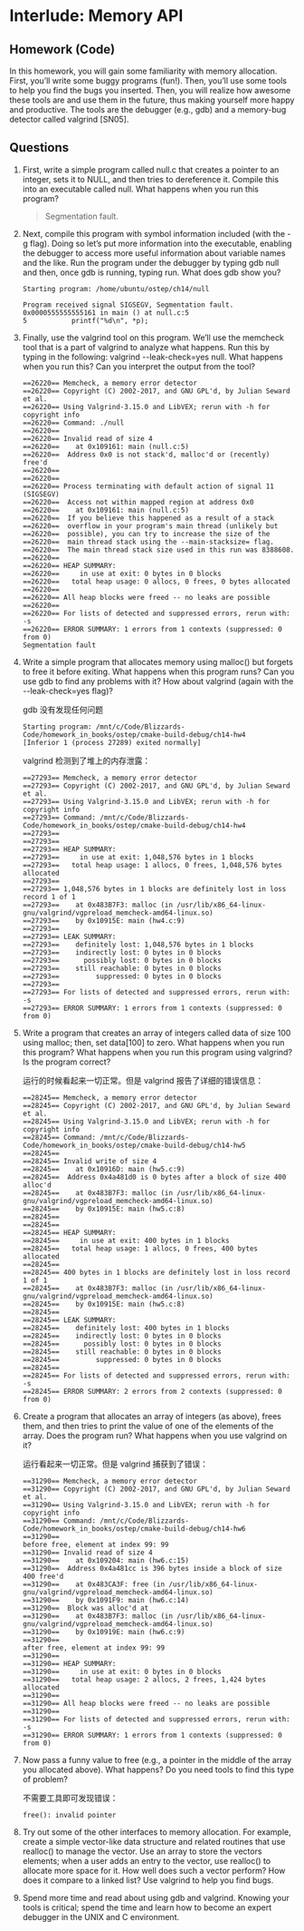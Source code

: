 # Interlude: Memory API

## Homework (Code) 

In this homework, you will gain some familiarity with memory allocation. First, you’ll write some buggy programs (fun!). Then, you’ll use some tools to help you find the bugs you inserted. Then, you will realize how awesome these tools are and use them in the future, thus making yourself more happy and productive. The tools are the debugger (e.g., gdb) and a memory-bug detector called valgrind [SN05]. 

## Questions 

1. First, write a simple program called null.c that creates a pointer to an integer, sets it to NULL, and then tries to dereference it. Compile this into an executable called null. What happens when you run this program? 
   
    > Segmentation fault.

2. Next, compile this program with symbol information included (with the -g flag). Doing so let’s put more information into the executable, enabling the debugger to access more useful information about variable names and the like. Run the program under the debugger by typing gdb null and then, once gdb is running, typing run. What does gdb show you? 

    ```
    Starting program: /home/ubuntu/ostep/ch14/null
    
    Program received signal SIGSEGV, Segmentation fault.
    0x0000555555555161 in main () at null.c:5
    5           printf("%d\n", *p);
    ```

3. Finally, use the valgrind tool on this program. We’ll use the memcheck tool that is a part of valgrind to analyze what happens. Run this by typing in the following: valgrind --leak-check=yes null. What happens when you run this? Can you interpret the output from the tool? 

    ```
    ==26220== Memcheck, a memory error detector
    ==26220== Copyright (C) 2002-2017, and GNU GPL'd, by Julian Seward et al.
    ==26220== Using Valgrind-3.15.0 and LibVEX; rerun with -h for copyright info
    ==26220== Command: ./null
    ==26220==
    ==26220== Invalid read of size 4
    ==26220==    at 0x109161: main (null.c:5)
    ==26220==  Address 0x0 is not stack'd, malloc'd or (recently) free'd
    ==26220==
    ==26220==
    ==26220== Process terminating with default action of signal 11 (SIGSEGV)
    ==26220==  Access not within mapped region at address 0x0
    ==26220==    at 0x109161: main (null.c:5)
    ==26220==  If you believe this happened as a result of a stack
    ==26220==  overflow in your program's main thread (unlikely but
    ==26220==  possible), you can try to increase the size of the
    ==26220==  main thread stack using the --main-stacksize= flag.
    ==26220==  The main thread stack size used in this run was 8388608.
    ==26220==
    ==26220== HEAP SUMMARY:
    ==26220==     in use at exit: 0 bytes in 0 blocks
    ==26220==   total heap usage: 0 allocs, 0 frees, 0 bytes allocated
    ==26220==
    ==26220== All heap blocks were freed -- no leaks are possible
    ==26220==
    ==26220== For lists of detected and suppressed errors, rerun with: -s
    ==26220== ERROR SUMMARY: 1 errors from 1 contexts (suppressed: 0 from 0)
    Segmentation fault
    ```

4. Write a simple program that allocates memory using malloc() but forgets to free it before exiting. What happens when this program runs? Can you use gdb to find any problems with it? How about valgrind (again with the --leak-check=yes flag)? 

   gdb 没有发现任何问题
   ```
   Starting program: /mnt/c/Code/Blizzards-Code/homework_in_books/ostep/cmake-build-debug/ch14-hw4
   [Inferior 1 (process 27289) exited normally]
   ```
   
   valgrind 检测到了堆上的内存泄露：
   
   ```
   ==27293== Memcheck, a memory error detector
   ==27293== Copyright (C) 2002-2017, and GNU GPL'd, by Julian Seward et al.
   ==27293== Using Valgrind-3.15.0 and LibVEX; rerun with -h for copyright info
   ==27293== Command: /mnt/c/Code/Blizzards-Code/homework_in_books/ostep/cmake-build-debug/ch14-hw4
   ==27293==
   ==27293==
   ==27293== HEAP SUMMARY:
   ==27293==     in use at exit: 1,048,576 bytes in 1 blocks
   ==27293==   total heap usage: 1 allocs, 0 frees, 1,048,576 bytes allocated
   ==27293==
   ==27293== 1,048,576 bytes in 1 blocks are definitely lost in loss record 1 of 1
   ==27293==    at 0x483B7F3: malloc (in /usr/lib/x86_64-linux-gnu/valgrind/vgpreload_memcheck-amd64-linux.so)
   ==27293==    by 0x10915E: main (hw4.c:9)
   ==27293==
   ==27293== LEAK SUMMARY:
   ==27293==    definitely lost: 1,048,576 bytes in 1 blocks
   ==27293==    indirectly lost: 0 bytes in 0 blocks
   ==27293==      possibly lost: 0 bytes in 0 blocks
   ==27293==    still reachable: 0 bytes in 0 blocks
   ==27293==         suppressed: 0 bytes in 0 blocks
   ==27293==
   ==27293== For lists of detected and suppressed errors, rerun with: -s
   ==27293== ERROR SUMMARY: 1 errors from 1 contexts (suppressed: 0 from 0)
   ```

5. Write a program that creates an array of integers called data of size 100 using malloc; then, set data[100] to zero. What happens when you run this program? What happens when you run this program using valgrind? Is the program correct? 

   运行的时候看起来一切正常。但是 valgrind 报告了详细的错误信息：
   
   ```
   ==28245== Memcheck, a memory error detector
   ==28245== Copyright (C) 2002-2017, and GNU GPL'd, by Julian Seward et al.
   ==28245== Using Valgrind-3.15.0 and LibVEX; rerun with -h for copyright info
   ==28245== Command: /mnt/c/Code/Blizzards-Code/homework_in_books/ostep/cmake-build-debug/ch14-hw5
   ==28245==
   ==28245== Invalid write of size 4
   ==28245==    at 0x10916D: main (hw5.c:9)
   ==28245==  Address 0x4a481d0 is 0 bytes after a block of size 400 alloc'd
   ==28245==    at 0x483B7F3: malloc (in /usr/lib/x86_64-linux-gnu/valgrind/vgpreload_memcheck-amd64-linux.so)
   ==28245==    by 0x10915E: main (hw5.c:8)
   ==28245==
   ==28245==
   ==28245== HEAP SUMMARY:
   ==28245==     in use at exit: 400 bytes in 1 blocks
   ==28245==   total heap usage: 1 allocs, 0 frees, 400 bytes allocated
   ==28245==
   ==28245== 400 bytes in 1 blocks are definitely lost in loss record 1 of 1
   ==28245==    at 0x483B7F3: malloc (in /usr/lib/x86_64-linux-gnu/valgrind/vgpreload_memcheck-amd64-linux.so)
   ==28245==    by 0x10915E: main (hw5.c:8)
   ==28245==
   ==28245== LEAK SUMMARY:
   ==28245==    definitely lost: 400 bytes in 1 blocks
   ==28245==    indirectly lost: 0 bytes in 0 blocks
   ==28245==      possibly lost: 0 bytes in 0 blocks
   ==28245==    still reachable: 0 bytes in 0 blocks
   ==28245==         suppressed: 0 bytes in 0 blocks
   ==28245==
   ==28245== For lists of detected and suppressed errors, rerun with: -s
   ==28245== ERROR SUMMARY: 2 errors from 2 contexts (suppressed: 0 from 0)
   ```

6. Create a program that allocates an array of integers (as above), frees them, and then tries to print the value of one of the elements of the array. Does the program run? What happens when you use valgrind on it? 

   运行看起来一切正常。但是 valgrind 捕获到了错误：
   
   ```
   ==31290== Memcheck, a memory error detector
   ==31290== Copyright (C) 2002-2017, and GNU GPL'd, by Julian Seward et al.
   ==31290== Using Valgrind-3.15.0 and LibVEX; rerun with -h for copyright info
   ==31290== Command: /mnt/c/Code/Blizzards-Code/homework_in_books/ostep/cmake-build-debug/ch14-hw6
   ==31290==
   before free, element at index 99: 99
   ==31290== Invalid read of size 4
   ==31290==    at 0x109204: main (hw6.c:15)
   ==31290==  Address 0x4a481cc is 396 bytes inside a block of size 400 free'd
   ==31290==    at 0x483CA3F: free (in /usr/lib/x86_64-linux-gnu/valgrind/vgpreload_memcheck-amd64-linux.so)
   ==31290==    by 0x1091F9: main (hw6.c:14)
   ==31290==  Block was alloc'd at
   ==31290==    at 0x483B7F3: malloc (in /usr/lib/x86_64-linux-gnu/valgrind/vgpreload_memcheck-amd64-linux.so)
   ==31290==    by 0x10919E: main (hw6.c:9)
   ==31290==
   after free, element at index 99: 99
   ==31290==
   ==31290== HEAP SUMMARY:
   ==31290==     in use at exit: 0 bytes in 0 blocks
   ==31290==   total heap usage: 2 allocs, 2 frees, 1,424 bytes allocated
   ==31290==
   ==31290== All heap blocks were freed -- no leaks are possible
   ==31290==
   ==31290== For lists of detected and suppressed errors, rerun with: -s
   ==31290== ERROR SUMMARY: 1 errors from 1 contexts (suppressed: 0 from 0)
   ```

7. Now pass a funny value to free (e.g., a pointer in the middle of the array you allocated above). What happens? Do you need tools to find this type of problem?

   不需要工具即可发现错误：
   ```
   free(): invalid pointer
   ```

8. Try out some of the other interfaces to memory allocation. For example, create a simple vector-like data structure and related routines that use realloc() to manage the vector. Use an array to store the vectors elements; when a user adds an entry to the vector, use realloc() to allocate more space for it. How well does such a vector perform? How does it compare to a linked list? Use valgrind to help you find bugs. 

9. Spend more time and read about using gdb and valgrind. Knowing your tools is critical; spend the time and learn how to become an expert debugger in the UNIX and C environment.
